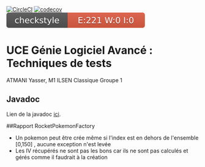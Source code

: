 [![CircleCI](https://circleci.com/gh/YasserAtmani/ceri-m1-technique-de-test/tree/master.svg?style=svg)](https://circleci.com/gh/YasserAtmani/ceri-m1-technique-de-test/tree/master)
[![codecov](https://codecov.io/gh/YasserAtmani/ceri-m1-technique-de-test/branch/master/graph/badge.svg?token=1M4UOO0P5E)](https://codecov.io/gh/YasserAtmani/ceri-m1-technique-de-test)
![Checkstyle](target/site/badges/checkstyle-result.svg)

# UCE Génie Logiciel Avancé : Techniques de tests

ATMANI Yasser, M1 ILSEN Classique Groupe 1

## Javadoc

Lien de la javadoc [ici](https://yasseratmani.github.io/ceri-m1-technique-de-test/fr/univavignon/pokedex/api/package-summary.html).

##Rapport RocketPokemonFactory

- Un pokemon peut être crée même si l'index est en dehors de l'ensemble [0,150] , aucune exception n'est levée
- Les IV récupérés ne sont pas les bons car ils ne sont pas calculés et gérés comme il faudrait à la création
